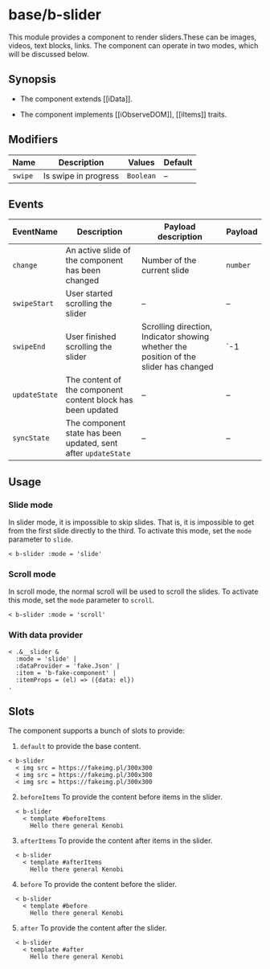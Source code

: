 # base/b-slider

This module provides a component to render sliders.These can be images, videos, text blocks, links.
The component can operate in two modes, which will be discussed below.

## Synopsis

* The component extends [[iData]].

* The component implements [[iObserveDOM]], [[iItems]] traits.

## Modifiers

| Name         | Description            | Values    | Default |
| ------------ | ---------------------- | ----------| ------- |
| `swipe`      | Is swipe in progress   | `Boolean` | –       |

## Events

| EventName         | Description                                                    | Payload description                                                                   | Payload                 |
| ----------------- | -------------------------------------------------------------- | ------------------------------------------------------------------------------------- | ----------------------- |
| `change`          | An active slide of the component has been changed              | Number of the current slide                                                           | `number`                |
| `swipeStart`      | User started scrolling the slider                              | –                                                                                     | –                       |
| `swipeEnd`        | User finished scrolling the slider                             | Scrolling direction, Indicator showing whether the position of the slider has changed | `-1 | 0 | 1`, `Boolean` |
| `updateState`     | The content of the component content block has been updated    | –                                                                                     | –                       |
| `syncState`       | The component state has been updated, sent after `updateState` | –                                                                                     | –                       |

## Usage

### Slide mode

In slider mode, it is impossible to skip slides. That is, it is impossible to get from the first slide directly to the third.
To activate this mode, set the `mode` parameter to `slide`.

```
< b-slider :mode = 'slide'
```

### Scroll mode

In scroll mode, the normal scroll will be used to scroll the slides. To activate this mode, set the `mode` parameter to `scroll`.

```
< b-slider :mode = 'scroll'
```

### With data provider

```
< .&__slider &
  :mode = 'slide' |
  :dataProvider = 'fake.Json' |
  :item = 'b-fake-component' |
  :itemProps = (el) => ({data: el})
.
```

## Slots

The component supports a bunch of slots to provide:

1. `default` to provide the base content.

```
< b-slider
  < img src = https://fakeimg.pl/300x300
  < img src = https://fakeimg.pl/300x300
  < img src = https://fakeimg.pl/300x300
```

2. `beforeItems` To provide the content before items in the slider.

```
  < b-slider
    < template #beforeItems
      Hello there general Kenobi
```

3. `afterItems` To provide the content after items in the slider.

```
  < b-slider
    < template #afterItems
      Hello there general Kenobi
```

4. `before` To provide the content before the slider.

```
  < b-slider
    < template #before
      Hello there general Kenobi
```

5. `after` To provide the content after the slider.

```
  < b-slider
    < template #after
      Hello there general Kenobi
```
